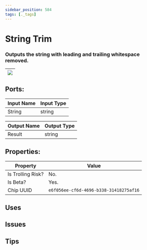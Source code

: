 ```yaml
---
sidebar_position: 584
tags: [._tags]
---
```


# String Trim


### Outputs the string with leading and trailing whitespace removed.

| ![](https://images-ext-2.discordapp.net/external/MPmIaQzlEPmgGWlgi-WxBBXt0Bjv_zWPkg1y1f_sy3s/https/www.recroomcircuits.com/image/circuit/absolute-value?width=206&height=108) |
|-----|

## Ports:

| Input Name | Input Type |
|-----------|-----------|
| String | string |

| Output Name | Output Type |
|-----------|-----------|
| Result | string |

## Properties:

| Property  | Value |
|-------------------|-----------|
| Is Trolling Risk? | No. |
| Is Beta? | Yes. |
| Chip UUID | `e6f056ee-cf6d-4696-b338-31418275af16` |

## Uses

## Issues

## Tips